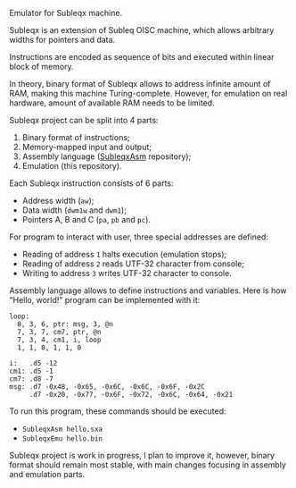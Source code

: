 Emulator for Subleqx machine.

Subleqx is an extension of Subleq OISC machine, which allows arbitrary widths for pointers and data.  

Instructions are encoded as sequence of bits and executed within linear block of memory.  

In theory, binary format of Subleqx allows to address infinite amount of RAM, making this machine Turing-complete.
However, for emulation on real hardware, amount of available RAM needs to be limited.

Subleqx project can be split into 4 parts:
1. Binary format of instructions;
2. Memory-mapped input and output;
3. Assembly language ([SubleqxAsm](https://github.com/Vort/SubleqxAsm) repository);
4. Emulation (this repository).

Each Subleqx instruction consists of 6 parts:
- Address width (`aw`);
- Data width (`dwm1w` and `dwm1`);
- Pointers A, B and C (`pa`, `pb` and `pc`).

For program to interact with user, three special addresses are defined:
- Reading of address `1` halts execution (emulation stops);
- Reading of address `2` reads UTF-32 character from console;
- Writing to address `3` writes UTF-32 character to console.

Assembly language allows to define instructions and variables. Here is how "Hello, world!" program can be implemented with it:
```
loop:
  8, 3, 6, ptr: msg, 3, @n
  7, 3, 7, cm7, ptr, @n
  7, 3, 4, cm1, i, loop
  1, 1, 0, 1, 1, 0

i:   .d5 -12
cm1: .d5 -1
cm7: .d8 -7
msg: .d7 -0x48, -0x65, -0x6C, -0x6C, -0x6F, -0x2C
     .d7 -0x20, -0x77, -0x6F, -0x72, -0x6C, -0x64, -0x21
```

To run this program, these commands should be executed:
- `SubleqxAsm hello.sxa`
- `SubleqxEmu hello.bin`

Subleqx project is work in progress, I plan to improve it, however, binary format should remain most stable, with main changes focusing in assembly and emulation parts.